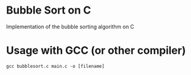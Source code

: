 # Bubble Sort on C
Implementation of the bubble sorting algorithm on C

# Usage with GCC (or other compiler)
`gcc bubblesort.c main.c -o [filename]`
